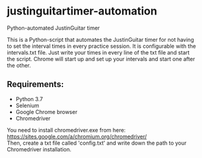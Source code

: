 # justinguitartimer-automation
Python-automated JustinGuitar timer

This is a Python-script that automates the JustinGuitar timer for not having to set the interval times in every practice session.
It is configurable with the intervals.txt file. Just write your times in every line of the txt file and start the script. 
Chrome will start up and set up your intervals and start one after the other.

## Requirements:
- Python 3.7
- Selenium
- Google Chrome browser
- Chromedriver

You need to install chromedriver.exe from here: https://sites.google.com/a/chromium.org/chromedriver/ \
Then, create a txt file called 'config.txt' and write down the path to your Chromedriver installation.
